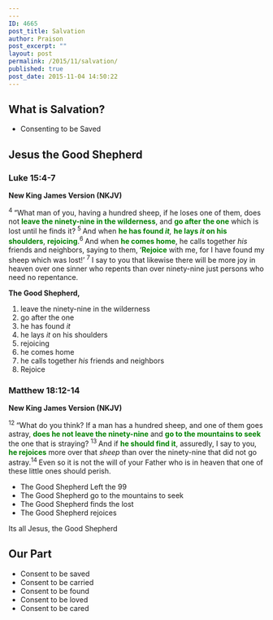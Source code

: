 ```yaml
---
---
ID: 4665
post_title: Salvation
author: Praison
post_excerpt: ""
layout: post
permalink: /2015/11/salvation/
published: true
post_date: 2015-11-04 14:50:22
---
```

<h2><strong>What is Salvation?</strong></h2>
<ul>
	<li>Consenting to be Saved</li>
</ul>
<h2><strong>Jesus the Good Shepherd</strong></h2>
<h3><strong><span class="passage-display-bcv">Luke 15:4-7</span></strong></h3>
<strong><span class="passage-display-version">New King James Version (NKJV)</span></strong>

<span id="en-NKJV-25593" class="text Luke-15-4"><sup class="versenum">4 </sup><span class="woj">“What man of you, having a hundred sheep, if he loses one of them, does not <span style="color: #008000;"><strong>leave the ninety-nine in the wilderness</strong></span>, and <span style="color: #008000;"><strong>go after</strong> <strong>the one</strong></span> which is lost until he finds it?</span> </span><span id="en-NKJV-25594" class="text Luke-15-5"><sup class="versenum">5 </sup><span class="woj">And when <span style="color: #008000;"><strong>he has found </strong></span><i><span style="color: #008000;"><strong>it</strong></span>,</i> <span style="color: #008000;"><strong>he lays <i>it</i> on his shoulders</strong></span>, <span style="color: #008000;"><strong>rejoicing</strong></span>.</span></span><span id="en-NKJV-25595" class="text Luke-15-6"><sup class="versenum">6 </sup><span class="woj">And when <span style="color: #008000;"><strong>he comes home</strong></span>, he calls together <i>his</i> friends and neighbors, saying to them, ‘<span style="color: #008000;"><strong>Rejoice</strong> </span>with me, for I have found my sheep which was lost!’</span> </span><span id="en-NKJV-25596" class="text Luke-15-7"><sup class="versenum">7 </sup><span class="woj">I say to you that likewise there will be more joy in heaven over one sinner who repents than over ninety-nine just persons who need no repentance.</span></span>

<strong>The Good Shepherd,</strong>
<ol>
	<li>leave the ninety-nine in the wilderness</li>
	<li>go after the one</li>
	<li>he has found <i>it</i></li>
	<li>he lays <i>it</i> on his shoulders</li>
	<li>rejoicing</li>
	<li>he comes home</li>
	<li>he calls together <i>his</i> friends and neighbors</li>
	<li>Rejoice</li>
</ol>
<h3><strong><span class="passage-display-bcv">Matthew 18:12-14</span></strong></h3>
<strong><span class="passage-display-version">New King James Version (NKJV)</span></strong>

<span id="en-NKJV-23740" class="text Matt-18-12"><sup class="versenum">12 </sup><span class="woj">“What do you think? If a man has a hundred sheep, and one of them goes astray, <span style="color: #008000;"><strong>does he not leave the ninety-nine</strong></span> and <span style="color: #008000;"><strong>go to the mountains to seek</strong></span> the one that is straying?</span> </span><span id="en-NKJV-23741" class="text Matt-18-13"><sup class="versenum">13 </sup><span class="woj">And if <span style="color: #008000;"><strong>he should find it</strong></span>, assuredly, I say to you, <span style="color: #008000;"><strong>he rejoices</strong></span> more over that <i>sheep</i> than over the ninety-nine that did not go astray.</span></span><span id="en-NKJV-23742" class="text Matt-18-14"><sup class="versenum">14 </sup><span class="woj">Even so it is not the will of your Father who is in heaven that one of these little ones should perish.</span></span>
<ul>
	<li>The Good Shepherd Left the 99</li>
	<li>The Good Shepherd go to the mountains to seek</li>
	<li>The Good Shepherd finds the lost</li>
	<li>The Good Shepherd rejoices</li>
</ul>
Its all Jesus, the Good Shepherd
<h2><strong>Our Part</strong></h2>
<ul>
	<li>Consent to be saved</li>
	<li>Consent to be carried</li>
	<li>Consent to be found</li>
	<li>Consent to be loved</li>
	<li>Consent to be cared</li>
</ul>
&nbsp;
